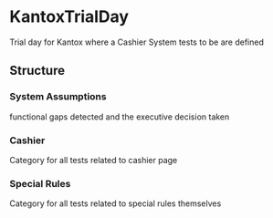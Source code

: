 # KantoxTrialDay
Trial day for Kantox where a Cashier System tests to be are defined

## Structure
### System Assumptions
functional gaps detected and the executive decision taken
### Cashier
Category for all tests related to cashier page
### Special Rules
Category for all tests related to special rules themselves
